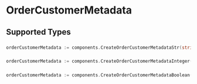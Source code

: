 # OrderCustomerMetadata


## Supported Types

### 

```go
orderCustomerMetadata := components.CreateOrderCustomerMetadataStr(string{/* values here */})
```

### 

```go
orderCustomerMetadata := components.CreateOrderCustomerMetadataInteger(int64{/* values here */})
```

### 

```go
orderCustomerMetadata := components.CreateOrderCustomerMetadataBoolean(bool{/* values here */})
```

